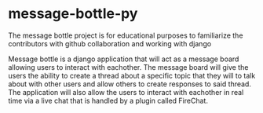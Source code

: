 # message-bottle-py

The message bottle project is for educational purposes to familiarize the contributors with github collaboration and working with django

Message bottle is a django application that will act as a message board allowing users to interact with eachother. The message board will give the users the ability to create a thread about a specific topic that they will to talk about with other users and allow others to create responses to said thread. The application will also allow the users to interact with eachother in real time via a live chat that is handled by a plugin called FireChat. 
